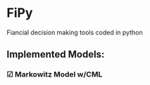 # FiPy
Fiancial decision making tools coded in python


## Implemented Models:
### &#x2611; Markowitz Model w/CML
